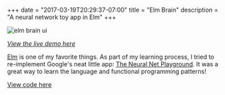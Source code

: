 +++
date = "2017-03-19T20:29:37-07:00"
title = "Elm Brain"
description = "A neural network toy app in Elm"
+++

![elm brain ui](/img/elm-brain.png "App UI")

_[View the live demo here](https://the-fool.github.io/elm-brain/)_

[Elm](http://elm-lang.org/) is one of my favorite things.  As part of my learning process, I tried to re-implement Google's neat little app: [The Neural Net Playground](http://playground.tensorflow.org/).  It was a great way to learn the language and functional programming patterns!

[View code here](https://github.com/the-fool/elm-brain)
